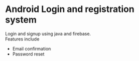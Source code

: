 # Android Login and registration system 

Login and signup using java and firebase. 
<br/>
Features include
<br/>
- Email confirmation
- Password reset

